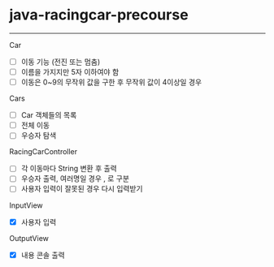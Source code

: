 # java-racingcar-precourse
---
Car
- [ ] 이동 기능 (전진 또는 멈춤)
- [ ] 이름을 가지지만 5자 이하여야 함
- [ ] 이동은 0~9의 무작위 값을 구한 후 무작위 값이 4이상일 경우 

Cars
- [ ] Car 객체들의 목록
- [ ] 전체 이동 
- [ ] 우승자 탐색

RacingCarController
- [ ] 각 이동마다 String 변환 후 출력
- [ ] 우승자 출력, 여러명일 경우 , 로 구분
- [ ] 사용자 입력이 잘못된 경우 다시 입력받기

InputView
- [x] 사용자 입력

OutputView
- [x] 내용 콘솔 출력
